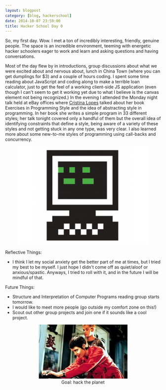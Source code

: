 ```yaml
---
layout: blogpost
category: [blog, hackerschool]
date: 2014-10-07 23:59:00
title: Hacker School Day 0
---
```


So, my first day. Wow. I met a ton of incredibly interesting, friendly, genuine people. The space is an incredible environment, teeming with energetic hacker schoolers eager to work and learn and asking questions and having conversations.

Most of the day flew by in introductions, group discussions about what we were excited about and nervous about, lunch in China Town (where you can get dumplings for $3) and a couple of hours coding. I spent some time reading about JavaScript and coding along to make a terrible loan calculator, just to get the feel of a working client-side JS application (even though I can't seem to get it working yet due to what I believe is the canvas element not being recognized.) In the evening I attended the Monday night talk held at eBay offices where <a href="http://en.wikipedia.org/wiki/Cristina_Lopes">Cristina Lopes</a> talked about her book Exercises in Programming Style and the idea of abstracting style in programming. In her book she writes a simple program in 33 different styles; her talk tonight covered only a handful of them but the overall idea of identifying constraints that define a style, being aware of a variety of these styles and not getting stuck in any one type, was very clear. I also learned more about some new-to-me styles of programming using call-backs and concurrency.

<center>
	<figure>
			<img src='/PostImages/2014-10-07-hacker-school-day-0/hacker-school.png' alt='missing' />
	</figure>
</center>

Reflective Things: 
<ul>
	<li><span>I think I let my social anxiety get the better part of me at times, but I tried my best to be myself. I just hope I didn't come off as quiet/aloof or anxious/spastic. Anyways, I tried to roll with it, and in the future I will be mindful of that.</span></li>
</ul>

Future Things: 
<ul>
	<li><span>Structure and Interpretation of Computer Programs reading group starts tomorrow.</span></li>
		<li><span>I would like to meet more people (go outside my comfort zone on this!)</span></li> 
	<li><span>Scout out other group projects and join one if it sounds like a cool project.</span></li>
</ul>

<center>
	<figure>
			<img src='/PostImages/2014-10-07-hacker-school-day-0/hackers.jpg' alt='missing' />
			<figcaption>Goal: hack the planet</figcaption>
	</figure>
</center>